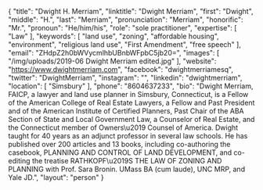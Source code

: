{
  "title": "Dwight H. Merriam",
  "linktitle": "Dwight Merriam",
  "first": "Dwight",
  "middle": "H.",
  "last": "Merriam",
  "pronunciation": "Merriam",
  "honorific": "Mr.",
  "pronoun": "He/him/his",
  "role": "sole practitioner",
  "expertise": [
    "Law"
  ],
  "keywords": [
    "land use",
    "zoning",
    "affordable housing",
    "environment",
    "religious land use",
    "First Amendment",
    "free speech"
  ],
  "email": "ZHdpZ2h0bWVycmlhbUBnbWFpbC5jb20=",
  "images": [
    "/img/uploads/2019-06 Dwight Merriam edited.jpg"
  ],
  "website": "https://www.dwightmerriam.com",
  "facebook": "dwightmerriamesq",
  "twitter": "DwightMerriam",
  "instagram": "",
  "linkedin": "dwightmerriam",
  "location": [
    "Simsbury"
  ],
  "phone": "8604637233",
  "bio": "Dwight Merriam, FAICP, a lawyer and land use planner in Simsbury, Connecticut, is a Fellow of the American College of Real Estate Lawyers, a Fellow and Past President and of the American Institute of Certified Planners, Past Chair of the ABA Section of State and Local Government Law, a Counselor of Real Estate, and the Connecticut member of Owners\u2019 Counsel of America. Dwight taught for 40 years as an adjunct professor in several law schools. He has published over 200 articles and 13 books, including co-authoring the casebook, PLANNING AND CONTROL OF LAND DEVELOPMENT, and co-editing the treatise RATHKOPF\u2019S THE LAW OF ZONING AND PLANNING with Prof. Sara Bronin. UMass BA (cum laude), UNC MRP, and Yale JD.",
  "layout": "person"
}
